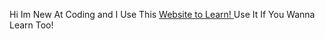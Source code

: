 <html>
<body>
<p>
Hi Im New At Coding and I Use This
<a
href="https://www.theodinproject.com/paths/foundations/courses/foundations">
Website to Learn!
</a>
Use It If You Wanna Learn Too!
</p>
